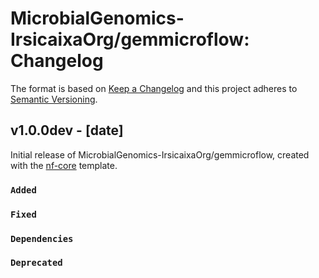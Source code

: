 # MicrobialGenomics-IrsicaixaOrg/gemmicroflow: Changelog

The format is based on [Keep a Changelog](https://keepachangelog.com/en/1.0.0/)
and this project adheres to [Semantic Versioning](https://semver.org/spec/v2.0.0.html).

## v1.0.0dev - [date]

Initial release of MicrobialGenomics-IrsicaixaOrg/gemmicroflow, created with the [nf-core](https://nf-co.re/) template.

### `Added`

### `Fixed`

### `Dependencies`

### `Deprecated`
